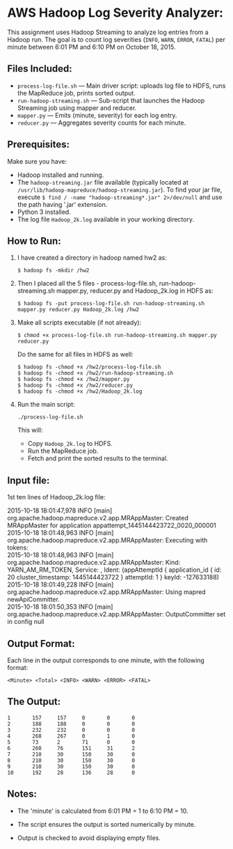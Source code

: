 # AWS Hadoop Log Severity Analyzer:

This assignment uses Hadoop Streaming to analyze log entries from a Hadoop run. The goal is to count log severities (`INFO`, `WARN`, `ERROR`, `FATAL`) per minute between 6:01 PM and 6:10 PM on October 18, 2015.

## Files Included:

- `process-log-file.sh` — Main driver script: uploads log file to HDFS, runs the MapReduce job, prints sorted output.
- `run-hadoop-streaming.sh` — Sub-script that launches the Hadoop Streaming job using mapper and reducer.
- `mapper.py` — Emits (minute, severity) for each log entry.
- `reducer.py` — Aggregates severity counts for each minute.

## Prerequisites:

Make sure you have:

- Hadoop installed and running.
- The `hadoop-streaming.jar` file available (typically located at `/usr/lib/hadoop-mapreduce/hadoop-streaming.jar`). To find your jar file, execute `$ find / -name "hadoop-streaming*.jar" 2>/dev/null` and use the path having '.jar' extension.
- Python 3 installed.
- The log file `Hadoop_2k.log` available in your working directory.


## How to Run:

1. I have created a directory in hadoop named hw2 as:
   
   ```
   $ hadoop fs -mkdir /hw2
   ```

2. Then I placed all the 5 files - process-log-file.sh, run-hadoop-streaming.sh mapper.py, reducer.py and Hadoop_2k.log in HDFS as:
   
   ```
   $ hadoop fs -put process-log-file.sh run-hadoop-streaming.sh mapper.py reducer.py Hadoop_2k.log /hw2
   ```

2. Make all scripts executable (if not already):

   ```
   $ chmod +x process-log-file.sh run-hadoop-streaming.sh mapper.py reducer.py
   ```
   Do the same for all files in HDFS as well:
   ```
   $ hadoop fs -chmod +x /hw2/process-log-file.sh
   $ hadoop fs -chmod +x /hw2/run-hadoop-streaming.sh
   $ hadoop fs -chmod +x /hw2/mapper.py
   $ hadoop fs -chmod +x /hw2/reducer.py
   $ hadoop fs -chmod +x /hw2/Hadoop_2k.log
   ```

2. Run the main script:

   ```
   ./process-log-file.sh
   ```

   This will:
   - Copy `Hadoop_2k.log` to HDFS.
   - Run the MapReduce job.
   - Fetch and print the sorted results to the terminal.


## Input file:

1st ten lines of Hadoop_2k.log file:

2015-10-18 18:01:47,978 INFO [main] org.apache.hadoop.mapreduce.v2.app.MRAppMaster: Created MRAppMaster for application appattempt_1445144423722_0020_000001 <br>
2015-10-18 18:01:48,963 INFO [main] org.apache.hadoop.mapreduce.v2.app.MRAppMaster: Executing with tokens:<br>
2015-10-18 18:01:48,963 INFO [main] org.apache.hadoop.mapreduce.v2.app.MRAppMaster: Kind: YARN_AM_RM_TOKEN, Service: , Ident: (appAttemptId { application_id { id: 20 cluster_timestamp: 1445144423722 } attemptId: 1 } keyId: -127633188)<br>
2015-10-18 18:01:49,228 INFO [main] org.apache.hadoop.mapreduce.v2.app.MRAppMaster: Using mapred newApiCommitter.<br>
2015-10-18 18:01:50,353 INFO [main] org.apache.hadoop.mapreduce.v2.app.MRAppMaster: OutputCommitter set in config null<br>


## Output Format:

Each line in the output corresponds to one minute, with the following format:

```
<Minute> <Total> <INFO> <WARN> <ERROR> <FATAL>
```

## The Output:

```
1       157     157     0       0       0
2       188     188     0       0       0
3       232     232     0       0       0
4       268     267     0       1       0
5       73      2       71      0       0
6       260     76      151     31      2
7       210     30      150     30      0
8       210     30      150     30      0
9       210     30      150     30      0
10      192     28      136     28      0
```

## Notes:

- The 'minute' is calculated from 6:01 PM = 1 to 6:10 PM = 10.
- The script ensures the output is sorted numerically by minute.

- Output is checked to avoid displaying empty files.
